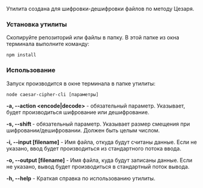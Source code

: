 Утилита создана для шифровки-дешифровки файлов по методу Цезаря.

### Установка утилиты
Скопируйте репозиторий или файлы в папку. В этой папке из окна терминала выполните команду:

`npm install`

### Использование

Запуск производится в окне терминала в папке утилиты:

`node caesar-cipher-cli [параметры]`

**-a, --action <encode|decode>** - обязательный параметр. Указывает, будет производиться шифрование или дешифрование.

**-s, --shift <number>** - обязательный параметр. Указывает размер смещения при шифровании/дешифровании. Должен быть целым числом.

**-i, --input [filename]** - Имя файла, откуда будут считаны данные. Если не указано, ввод будет производиться из стандартного потока ввода.

**-o, --output [filename]** - Имя файла, куда будут записаны данные. Если не указано, вывод будет производиться в стандартный поток вывода.

**-h, --help** - Краткая справка по использованию утилиты.

